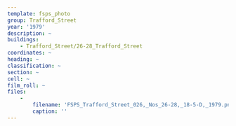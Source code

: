 ```yaml
---
template: fsps_photo
group: Trafford_Street
year: '1979'
description: ~
buildings:
    - Trafford_Street/26-28_Trafford_Street
coordinates: ~
heading: ~
classification: ~
section: ~
cell: ~
film_roll: ~
files:
    -
        filename: 'FSPS_Trafford_Street_026,_Nos_26-28,_18-5-D,_1979.png'
        caption: ''
---
```

